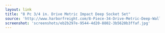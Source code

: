 ```yaml
---
layout: link
title: "8 Pc 3/4 in. Drive Metric Impact Deep Socket Set"
source: 'http://www.harborfreight.com/8-Piece-34-Drive-Metric-Deep-Wall-Impact-Socket-Set-67921.html#.Uyc6Gdx90yA'
screenshot: 'screenshots/eb2b297e-9544-4d20-8802-3b5620b3ffaf.jpg'
---
```


